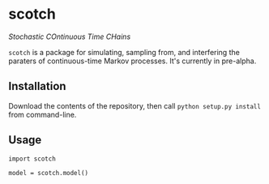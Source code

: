 scotch
======

*Stochastic COntinuous Time CHains*

`scotch` is a package for simulating, sampling from, and interfering the paraters of continuous-time Markov processes. It's currently in pre-alpha.



Installation
------------

Download the contents of the repository, then call `python setup.py install` from command-line.


Usage
-----

```
import scotch

model = scotch.model()
```
